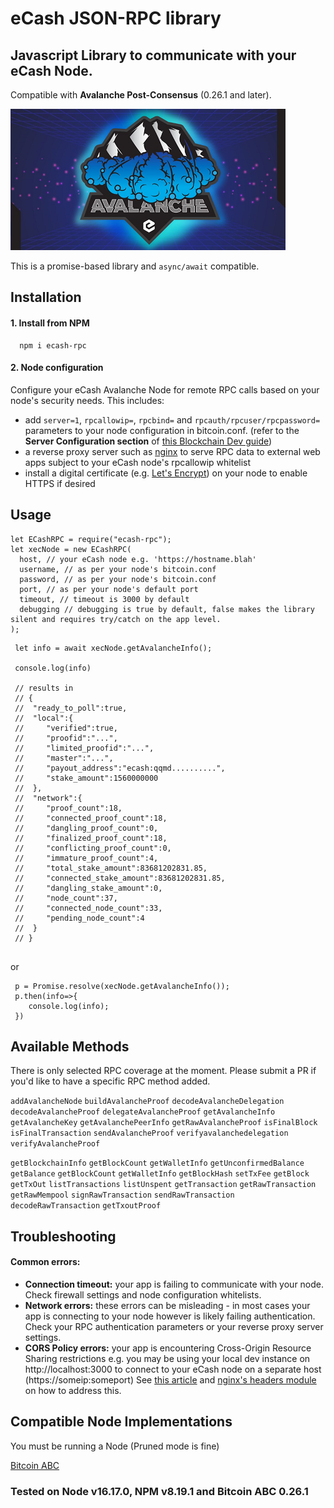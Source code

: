 # eCash JSON-RPC library

## Javascript Library to communicate with your eCash Node.

Compatible with **Avalanche Post-Consensus** (0.26.1 and later).

![header](https://github.com/ethanmackie/eCash-RPC/blob/master/avalanchelogo.PNG)

This is a promise-based library and `async/await` compatible.

## Installation

#### 1. Install from NPM

```
  npm i ecash-rpc
```

#### 2. Node configuration
Configure your eCash Avalanche Node for remote RPC calls based on your node's security needs. This includes:
- add `server=1`, `rpcallowip=`, `rpcbind=` and `rpcauth/rpcuser/rpcpassword=` parameters to your node configuration in bitcoin.conf. (refer to the **Server Configuration section** of [this Blockchain Dev guide](https://www.buildblockchain.tech/blog/btc-node-developers-guide))
- a reverse proxy server such as [nginx](http://nginx.org/) to serve RPC data to external web apps subject to your eCash node's rpcallowip whitelist
- install a digital certificate (e.g. [Let's Encrypt](https://letsencrypt.org)) on your node to enable HTTPS if desired


## Usage

```
let ECashRPC = require("ecash-rpc");
let xecNode = new ECashRPC(
  host, // your eCash node e.g. 'https://hostname.blah'
  username, // as per your node's bitcoin.conf
  password, // as per your node's bitcoin.conf
  port, // as per your node's default port
  timeout, // timeout is 3000 by default
  debugging // debugging is true by default, false makes the library silent and requires try/catch on the app level.
);

```

```
 let info = await xecNode.getAvalancheInfo();

 console.log(info)

 // results in
 // {
 //  "ready_to_poll":true,
 //  "local":{
 //     "verified":true,
 //     "proofid":"...",
 //     "limited_proofid":"...",
 //     "master":"...",
 //     "payout_address":"ecash:qqmd..........",
 //     "stake_amount":1560000000
 //  },
 //  "network":{
 //     "proof_count":18,
 //     "connected_proof_count":18,
 //     "dangling_proof_count":0,
 //     "finalized_proof_count":18,
 //     "conflicting_proof_count":0,
 //     "immature_proof_count":4,
 //     "total_stake_amount":83681202831.85,
 //     "connected_stake_amount":83681202831.85,
 //     "dangling_stake_amount":0,
 //     "node_count":37,
 //     "connected_node_count":33,
 //     "pending_node_count":4
 //  }
 // }
 
```

or

```
 p = Promise.resolve(xecNode.getAvalancheInfo());
 p.then(info=>{
    console.log(info);
 })
```

## Available Methods

There is only selected RPC coverage at the moment. Please submit a PR if you'd like to
have a specific RPC method added.

`addAvalancheNode` `buildAvalancheProof` `decodeAvalancheDelegation` `decodeAvalancheProof` `delegateAvalancheProof` `getAvalancheInfo` 
`getAvalancheKey`  `getAvalanchePeerInfo` `getRawAvalancheProof` 
`isFinalBlock` `isFinalTransaction` `sendAvalancheProof` 
`verifyavalanchedelegation` `verifyAvalancheProof`

`getBlockchainInfo` `getBlockCount` `getWalletInfo` `getUnconfirmedBalance` `getBalance` `getBlockCount` `getWalletInfo` `getBlockHash` `setTxFee` 
`getBlock` `getTxOut` `listTransactions` `listUnspent` `getTransaction`
`getRawTransaction` `getRawMempool` `signRawTransaction` 
`sendRawTransaction` `decodeRawTransaction` `getTxoutProof`

## Troubleshooting

#### Common errors: 
- **Connection timeout:** your app is failing to communicate with your node. Check firewall settings and node configuration whitelists.
- **Network errors:** these errors can be misleading - in most cases your app is connecting to your node however is likely failing authentication. Check your RPC authentication parameters or your reverse proxy server settings.
- **CORS Policy errors:** your app is encountering Cross-Origin Resource Sharing restrictions e.g. you may be using your local dev instance on http://localhost:3000 to connect to your eCash node on a separate host (https://someip:someport) See [this article](https://developer.mozilla.org/en-US/docs/Web/HTTP/CORS) and [nginx's headers module](http://nginx.org/en/docs/http/ngx_http_headers_module.html) on how to address this.

## Compatible Node Implementations

You must be running a Node (Pruned mode is fine)

[Bitcoin ABC](https://www.bitcoinabc.org/)

### Tested on Node v16.17.0, NPM v8.19.1 and Bitcoin ABC 0.26.1
